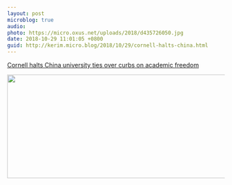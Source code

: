 ```yaml
---
layout: post
microblog: true
audio: 
photo: https://micro.oxus.net/uploads/2018/d435726050.jpg
date: 2018-10-29 11:01:05 +0800
guid: http://kerim.micro.blog/2018/10/29/cornell-halts-china.html
---
```

[Cornell halts China university ties over curbs on academic freedom](https://www.ft.com/content/b07c275c-d832-11e8-a854-33d6f82e62f8)

<img src="https://micro.oxus.net/uploads/2018/d435726050.jpg" width="600" height="241" />
